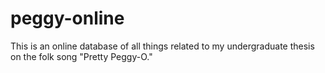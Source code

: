 # peggy-online
This is an online database of all things related to my undergraduate thesis on the folk song "Pretty Peggy-O."